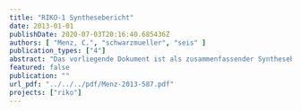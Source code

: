 ```yaml
---
title: "RIKO-1 Synthesebericht"
date: 2013-01-01
publishDate: 2020-07-03T20:16:40.685436Z
authors: [ "Menz, C.", "schwarzmueller", "seis" ]
publication_types: ["4"]
abstract: "Das vorliegende Dokument ist als zusammenfassender Synthesebericht des Forschungsprojektes RIKO-1 konzipiert und ergänzt die fünf Teilberichte zu den Arbeitspaketen aus RIKO-1 mit einer versuchsübergreifenden Betrachtung, Diskussion der Ergebnisse und Schlussfolgerungen zur Risikominimierung. Ausgehend von den in den Teilberichten dokumentierten Recherchen und Versuchen werden dazu in Kapitel 2 zunächst der Kenntnisstand zu Beginn des Projektes zusammengefasst und ein Überblick über die Untersuchungen gegeben. Kapitel 3 unterzieht die Brunnen einer Gefährdungsanalyse und beschreibt mögliche Eintragspfade und Einflussfaktoren mit einer Bewertung der Eintrittswahrscheinlichkeiten. Die vorliegenden Daten werden in Kapitel 4 dann in eine Risikoanalyse überführt und auf Basis der Priorisierung der Gefährdungsereignisse Maßnahmen zur Minimierung von Befunden empfohlen. Indikatorkeime, ihre Überwachung sowie der Stand von Forschung und Entwicklung neuer (molekularbiologischer) Methoden zur Analyse und Früherkennung bzw. Möglichkeiten der Online-Überwachung werden im Teilbericht \"Mikrobiologische Methoden: Stand der Technik\" von O. Thronicker behandelt. Die deskriptive Datenanalyse vorliegender Befunddaten hinsichtlich möglicher Zusammenhänge mit bestimmten Brunneneigenschaften, insbesondere Lage, Baumerkmalen und Betriebsparametern wurde im Teilbericht \"Deskriptive Datenanalyse\" zusammengefasst. Die Feldversuche im Rahmen der Einzelbrunnenuntersuchung SPAsued10, die Markierungsversuche an zwei Brunnen im Wasserwerk Jungfernheide sowie die Sediment- und Wasserbeprobungen an einer Transekte entlang des Fließpfades des Uferfiltrats von der Havel zur Galerie Tiefwerder-Schildhorn sind in den entsprechenden Teilberichten dokumentiert. Die Teilberichte beschreiben jeweils die Ausgangslage zu Versuchsbeginn, die Methodik und Ergebnisse und enthalten eine ausführliche Diskussion und Schlussfolgerungen aus den Versuchen. Der hier vorliegende Synthesebericht greift die einzelnen Versuche und Ergebnisse in der Beschreibung des Kenntnisstandes nach dem Konzept eines Water Safety Plans (WSP, WHO 2009) auf. WSPs auf Wasserwerksebene wurden bislang von den BWB für sechs der neun aktiven Wasserwerke im Entwurf erstellt. Sie fokussieren auf die Aufbereitungsschritte vom Rohwasser zum Reinwasser. In RIKO-1 sollte ergänzend vor allem der Einzelbrunnen betrachtet werden. Die Risikobewertung bezieht sich daher auf die Wassergewinnung, d.h. den Weg des Wassers vom zur Uferfiltration genutzten Oberflächengewässer bis zum Eintritt des Rohwassers in die Sammelleitung. Die davor (Ressourcenschutz) und danach (Rohwasseraufbereitung) liegenden Teile des teilgeschlossenen Wasserkreislaufs werden nicht behandelt. Die ganzheitliche Betrachtung und Entwicklung eines WSPs für den gesamten Berliner Wasserkreislaufs ist Ziel im Projekt ASKURIS. Als weitere Grundlagen der Arbeiten in RIKO-1 und der zusammenfassenden Betrachtung im vorliegenden Bericht dienten u.a. das Wasserversorgungskonzept 2040 (Möller & Burgschweiger 2008), eine Fallstudie der Befunde 2003-2007 in WELLMA-1 (Gräber 2009, unveröffentlicht) sowie Forschungsarbeiten aus NASRI und IC-NASRI (Lopez-Pila & Szewzyk 2006; u.a.). Alle geplanten Untersuchungen und Zwischenergebnisse wurden regelmäßig im Projektteam diskutiert (vgl. Besprechungsprotokolle) und daraus folgend ggf. Maßnahmen zur direkten Umsetzung abgeleitet oder Versuchskonzepte angepasst. Ein Verzeichnis der in Ergänzung zum Synthesebericht vorliegenden Berichte und Protokolle, auf die im Weiteren verwiesen wird, findet sich in Anhang 1."
featured: false
publication: ""
url_pdf: "../../../pdf/Menz-2013-587.pdf"
projects: ["riko"]
---
```


